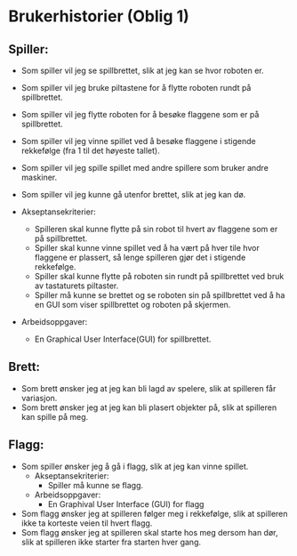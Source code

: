 # Brukerhistorier (Oblig 1)


## Spiller:

- Som spiller vil jeg se spillbrettet, slik at jeg kan se hvor roboten er.
- Som spiller vil jeg bruke piltastene for å flytte roboten rundt på spillbrettet.
- Som spiller vil jeg flytte roboten for å besøke flaggene som er på spillbrettet.
- Som spiller vil jeg vinne spillet ved å besøke flaggene i stigende rekkefølge (fra 1 til det høyeste tallet).
- Som spiller vil jeg spille spillet med andre spillere som bruker andre maskiner.
- Som spiller vil jeg kunne gå utenfor brettet, slik at jeg kan dø.


- Akseptansekriterier:
    - Spilleren skal kunne flytte på sin robot til hvert av flaggene som er på spillbrettet. 
    - Spiller skal kunne vinne spillet ved å ha vært på hver tile hvor flaggene er plassert,
      så lenge spilleren gjør det i stigende rekkefølge.
    - Spiller skal kunne flytte på roboten sin rundt på spillbrettet ved bruk av tastaturets piltaster.
    - Spiller må kunne se brettet og se roboten sin på spillbrettet ved å ha en GUI som viser spillbrettet og roboten på skjermen.
        
- Arbeidsoppgaver: 
    - En Graphical User Interface(GUI) for spillbrettet.

## Brett:

- Som brett ønsker jeg at jeg kan bli lagd av spelere, slik at spilleren får variasjon.
- Som brett ønsker jeg at jeg kan bli plasert objekter på, slik at spilleren kan spille på meg.

## Flagg:

- Som spiller ønsker jeg å gå i flagg, slik at jeg kan vinne spillet.
    - Akseptansekriterier:
         - Spiller må kunne se flagg.
    - Arbeidsoppgaver:
         - En Graphival User Interface (GUI) for flagg
- Som flagg ønsker jeg at spilleren følger meg i rekkefølge, slik at spilleren ikke ta korteste veien til hvert flagg.
- Som flagg ønsker jeg at spilleren skal starte hos meg dersom han dør, slik at spilleren ikke starter fra starten hver gang.

